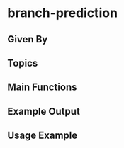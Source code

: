# branch-prediction

## Given By 

## Topics

## Main Functions

## Example Output

## Usage Example

